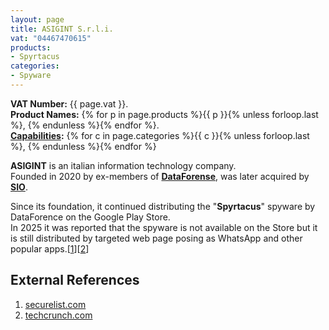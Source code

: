 ```yaml
---
layout: page
title: ASIGINT S.r.l.i.
vat: "04467470615"
products:
- Spyrtacus
categories:
- Spyware
---
```


**VAT Number:** {{ page.vat }}.  
**Product Names:** {% for p in page.products %}{{ p }}{% unless forloop.last %}, {% endunless %}{% endfor %}.   
**[Capabilities](/capabilities/):** {% for c in page.categories %}{{ c }}{% unless forloop.last %}, {% endunless %}{% endfor %}

<!-- more -->

**ASIGINT** is an italian information technology company.  
Founded in 2020 by ex-members of [**DataForense**](/companies/dataforense.html), was later acquired by [**SIO**](/companies/sio.html).

Since its foundation, it continued distributing the "**Spyrtacus**" spyware by DataForence on the Google Play Store.  
In 2025 it was reported that the spyware is not available on the Store but it is still distributed by targeted web page posing as WhatsApp and other popular apps.[[1](#external-references)][[2](#external-references)]

## External References

1. [securelist.com](https://securelist.com/apt-trends-report-q1-2024/112473/)
2. [techcrunch.com](https://techcrunch.com/2025/02/13/spyware-maker-caught-distributing-malicious-android-apps-for-years/)
